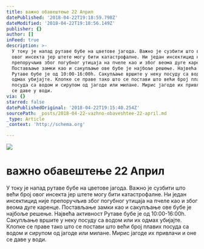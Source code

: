 ```yaml
---
title: важно обавештење 22 Април
datePublished: '2018-04-22T19:18:59.798Z'
dateModified: '2018-04-22T19:18:56.149Z'
publisher: {}
author: []
inFeed: true
description: >-
  У току је напад рутаве бубе на цветове јагода. Важно је сузбити што већи број
  овог инсекта јер штете могу бити катастрофалне. Ни један инсектицид није
  препоручљив због погубног утицаја на пчеле као и због веома дуге каренце.
  Постављање замки као и сакупљање ове бубе је најбоље решење. Највећа активност
  Рутаве бубе је од 10:00-16:00h. Сакупљање вршите у неку посуду са водом или их
  одмах убијајте. Клопке се праве тако што се постави што већи број плавих
  посуда са водом и сирупом од јагоде или милане. Мирис јагоде их привлачи и оне
  се даве у води.
via: {}
starred: false
datePublishedOriginal: '2018-04-22T19:15:40.254Z'
sourcePath: _posts/2018-04-22-vazhno-obaveshtee-22-april.md
_type: Article
_context: 'http://schema.org'

---
```

![](https://the-grid-user-content.s3-us-west-2.amazonaws.com/8c743386-8d26-4fc5-a241-62709b5aeebe.jpg)

# важно обавештење 22 Април

У току је напад рутаве бубе на цветове јагода. Важно је сузбити што већи број овог инсекта јер штете могу бити катастрофалне. Ни један инсектицид није препоручљив због погубног утицаја на пчеле као и због веома дуге каренце. Постављање замки као и сакупљање ове бубе је најбоље решење. Највећа активност Рутаве бубе је од 10:00-16:00h. Сакупљање вршите у неку посуду са водом или их одмах убијајте. Клопке се праве тако што се постави што већи број плавих посуда са водом и сирупом од јагоде или милане. Мирис јагоде их привлачи и оне се даве у води.
